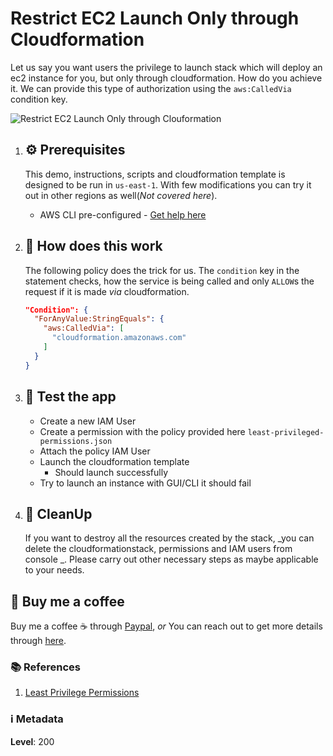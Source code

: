 # Restrict EC2 Launch Only through Cloudformation

Let us say you want users the privilege to launch stack which will deploy an ec2 instance for you, but only through cloudformation. How do you achieve it. We can provide this type of authorization using the `aws:CalledVia` condition key.

![Restrict EC2 Launch Only through Clouformation](images/restrict-ec2-launch-to-clouformation.png)

1. ## ⚙️ Prerequisites

    This demo, instructions, scripts and cloudformation template is designed to be run in `us-east-1`. With few modifications you can try it out in other regions as well(_Not covered here_).

    - AWS CLI pre-configured - [Get help here](https://youtu.be/TPyyfmQte0U)

1. ## 🚀 How does this work

    The following policy does the trick for us. The `condition` key in the statement checks, how the service is being called and only `ALLOW`s the request if it is made _via_ cloudformation.

    ```json
    "Condition": {
      "ForAnyValue:StringEquals": {
        "aws:CalledVia": [
          "cloudformation.amazonaws.com"
        ]
      }
    }
    ```

1. ## 🔬 Test the app

    - Create a new IAM User
    - Create a permission with the policy provided here `least-privileged-permissions.json`
    - Attach the policy IAM User
    - Launch the cloudformation template
      - Should launch successfully
    - Try to launch an instance with GUI/CLI it should fail

1. ## 🧹 CleanUp

    If you want to destroy all the resources created by the stack, _you can delete the cloudformationstack, permissions and IAM users from console _. Please carry out other necessary steps as maybe applicable to your needs.

## 👋 Buy me a coffee

 Buy me a coffee ☕ through [Paypal](https://paypal.me/valaxy), _or_ You can reach out to get more details through [here](https://youtube.com/c/valaxytechnologies/about).

### 📚 References

1. [Least Privilege Permissions](https://aws.amazon.com/blogs/security/how-to-define-least-privileged-permissions-for-actions-called-by-aws-services/)

### ℹ️ Metadata

**Level**: 200
